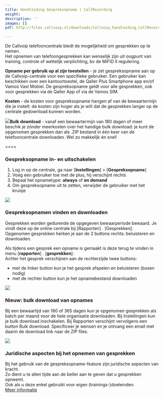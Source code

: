 ```yaml
---
title: Handleiding Gespreksopname | CallRecording
weight: 
description: ''
images: []
pdf: http://files.callvoip.nl/downloads/Callvoip_handleiding_CallRecording_BatchDownload.pdf

---
```

De Callvoip telefooncentrale biedt de mogelijkheid om gesprekken op te nemen.  
Het opnemen van telefoongesprekken kan wenselijk zijn uit oogpunt van training, controle of wettelijk verplichting, bv de MiFID II regulering.

**Opname per gebruik op al zijn toestellen** - je zet gespreksopname aan op de Callvoip-centrale voor een specifieke gebruiker. Een gebruiker kan beschikken over een kantoortoestel, de Qaller Plus Smartphone app en/of Vamos Vast Mobiel. De gespreksopname geldt voor alle gesprekken, ook voor gesprekken via de Qaller App of via de Vamos SIM.

**Kosten** - de kosten voor gespreksopname hangen af van de bewaartermijn die je instelt: de kosten zijn hoger als je wilt dat de gesprekken langer op de centrale gedownload kunnen worden.

![](https://res.cloudinary.com/callvoip/image/upload/v1570290588/tabel_opname_v9cxlk.jpg)**Bulk download** - vanaf een bewaartermijn van 180 dagen of meer beschik je zónder meerkosten over het handige bulk download: je kunt de opgenomen gesprekken dan als .ZIP bestand in één keer van de telefooncentrale downloaden. Wel zo makkelijk én snel!

====

<h3>Gespreksopname in- en uitschakelen</h3>

1. Log in op de centrale, ga naar \[**Instellingen**\] > \[**Gespreksopname**\]
2. Voeg een gebruiker toe met de plus, hij verschijnt rechts
3. Bepaal het opnametype: **always** of **on demand**
4. Om gespreksopname uit te zetten, verwijder de gebruiker met het kruisje

![](https://res.cloudinary.com/callvoip/image/upload/v1570291058/callrecording-details_ibkucn.jpg)

<h3>Gespreksopnamen vinden en downloaden</h3>

Gesprekken worden gedurende de opgegeven bewaarperiode bewaard. Je vindt deze op de online centrale bij \[Rapporten\] . \[Gesprekken\]. Opgenomen gesprekken herken je aan de 2 buttons rechts: beluisteren en downloaden.

Als tijdens een gesprek een opname is gemaakt is deze terug te vinden in menu \[**rapporten**\] . \[**gesprekken**\]:  
Achter het gesprek verschijnen aan de rechterzijde twee buttons:

* met de linker button kun je het gesprek afspelen en beluisteren (boxen nodig)
* met de rechter button kun je het opnamebestand downloaden

![](https://res.cloudinary.com/callvoip/image/upload/v1570291458/opname_lspojj.jpg)

<h3>Nieuw: bulk download van opnames</h3>

Bij een bewaartijd van 180 of 365 dagen kun je opgenomen gesprekken als batch per maand voor de hele organisatie downloaden. Bij Instellingen kun je bulk download inschakelen. Bij Rapporten verschijnt vervolgens een button Bulk download. Specificeer je wensen en je ontvang een email met daarin de download link naar de ZIP files.

![](https://res.cloudinary.com/callvoip/image/upload/v1570291556/bulk_download_l0zecy.jpg)

<h3>Juridische aspecten bij het opnemen van gesprekken</h3>

Bij het gebruik van de gespreksopname-feature zijn juridische aspecten van kracht.  
Zo dient u te allen tijde aan de beller aan te geven dat u gesprekken opneemt.  
Ook als u deze enkel gebruikt voor eigen (trainings-)doeleinden.  
<a href="http://www.auditio.nl/auditio-paul-harts-juridische-aspecten-van-kwaliteitsmonitoring2007.html" target="_blank">Meer informatie</a>